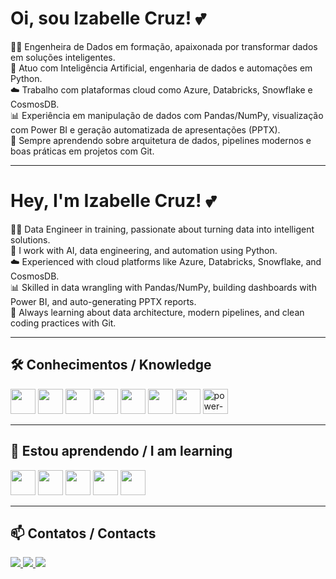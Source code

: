 # Oi, sou Izabelle Cruz! 💕

👩‍💻 Engenheira de Dados em formação, apaixonada por transformar dados em soluções inteligentes.  
🧠 Atuo com Inteligência Artificial, engenharia de dados e automações em Python.  
☁️ Trabalho com plataformas cloud como Azure, Databricks, Snowflake e CosmosDB.  
📊 Experiência em manipulação de dados com Pandas/NumPy, visualização com Power BI e geração automatizada de apresentações (PPTX).  
🚀 Sempre aprendendo sobre arquitetura de dados, pipelines modernos e boas práticas em projetos com Git.

---

# Hey, I'm Izabelle Cruz! 💕

👩‍💻 Data Engineer in training, passionate about turning data into intelligent solutions.  
🧠 I work with AI, data engineering, and automation using Python.  
☁️ Experienced with cloud platforms like Azure, Databricks, Snowflake, and CosmosDB.  
📊 Skilled in data wrangling with Pandas/NumPy, building dashboards with Power BI, and auto-generating PPTX reports.  
🚀 Always learning about data architecture, modern pipelines, and clean coding practices with Git.

---

## 🛠️ Conhecimentos / Knowledge

<img src="https://cdn.jsdelivr.net/gh/devicons/devicon@latest/icons/python/python-original.svg" width="40" height="40"/> 
<img src="https://cdn.jsdelivr.net/gh/devicons/devicon@latest/icons/amazonwebservices/amazonwebservices-original-wordmark.svg" width="40" height="40" />
<img src="https://cdn.jsdelivr.net/gh/devicons/devicon@latest/icons/azure/azure-original.svg" width="40" height="40" />
<img src="https://cdn.jsdelivr.net/gh/devicons/devicon@latest/icons/git/git-original.svg" width="40" height="40" />
<img src="https://cdn.jsdelivr.net/gh/devicons/devicon@latest/icons/numpy/numpy-original-wordmark.svg" width="40" height="40" />
<img src="https://cdn.jsdelivr.net/gh/devicons/devicon@latest/icons/pandas/pandas-original.svg" width="40" height="40" />
<img src="https://cdn.jsdelivr.net/gh/devicons/devicon@latest/icons/mysql/mysql-plain-wordmark.svg"  width="40" height="40" />
<img width="40" height="40" src="https://img.icons8.com/color/48/power-bi.png" alt="power-bi"/>

---

## 🚧 Estou aprendendo / I am learning

<img src="https://cdn.jsdelivr.net/gh/devicons/devicon@latest/icons/databricks/databricks-original.svg" width="40" height="40" />
<img src="https://cdn.jsdelivr.net/gh/devicons/devicon@latest/icons/googlecloud/googlecloud-original.svg" width="40" height="40" />
<img src="https://cdn.jsdelivr.net/gh/devicons/devicon@latest/icons/streamlit/streamlit-original.svg" width="40" height="40" />
<img src="https://cdn.jsdelivr.net/gh/devicons/devicon@latest/icons/html5/html5-original.svg" width="40" height="40" />
<img src="https://cdn.jsdelivr.net/gh/devicons/devicon@latest/icons/css3/css3-original.svg" width="40" height="40" />

---

## 📫 Contatos / Contacts

<a href="https://www.instagram.com/izziecristinne/" target="_blank">
  <img loading="lazy" src="https://img.shields.io/badge/-Instagram-%23E4405F?style=for-the-badge&logo=instagram&logoColor=white">
</a> 
<a href="mailto:izabelle.cscruz@gmail.com" target="_blank">
  <img loading="lazy" src="https://img.shields.io/badge/Gmail-D14836?style=for-the-badge&logo=gmail&logoColor=white">
</a> 
<a href="https://www.linkedin.com/in/izabelle-cristinne/" target="_blank">
  <img loading="lazy" src="https://img.shields.io/badge/-LinkedIn-%230077B5?style=for-the-badge&logo=linkedin&logoColor=white">
</a> 
